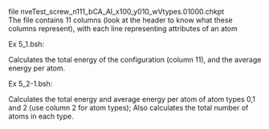 file nveTest_screw_n111_bCA_Al_x100_y010_wVtypes.01000.chkpt\
The file contains 11 columns (look at the header to know what these columns represent), with each line representing attributes of an atom

Ex 5_1.bsh:

  Calculates the total energy of the configuration (column 11), and the average energy per atom. 

Ex 5_2-1.bsh:

  Calculates the total energy and average energy per atom of atom types 0,1 and 2 (use column 2 for atom types); Also calculates the total number of atoms in each type.
